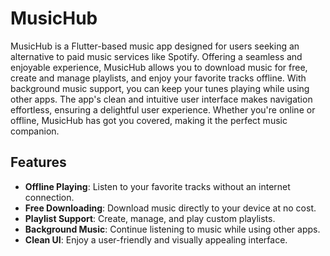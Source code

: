 # MusicHub

MusicHub is a Flutter-based music app designed for users seeking an alternative to paid music services like Spotify. Offering a seamless and enjoyable experience, MusicHub allows you to download music for free, create and manage playlists, and enjoy your favorite tracks offline. With background music support, you can keep your tunes playing while using other apps. The app's clean and intuitive user interface makes navigation effortless, ensuring a delightful user experience. Whether you're online or offline, MusicHub has got you covered, making it the perfect music companion.

## Features

- **Offline Playing**: Listen to your favorite tracks without an internet connection.
- **Free Downloading**: Download music directly to your device at no cost.
- **Playlist Support**: Create, manage, and play custom playlists.
- **Background Music**: Continue listening to music while using other apps.
- **Clean UI**: Enjoy a user-friendly and visually appealing interface.

 

